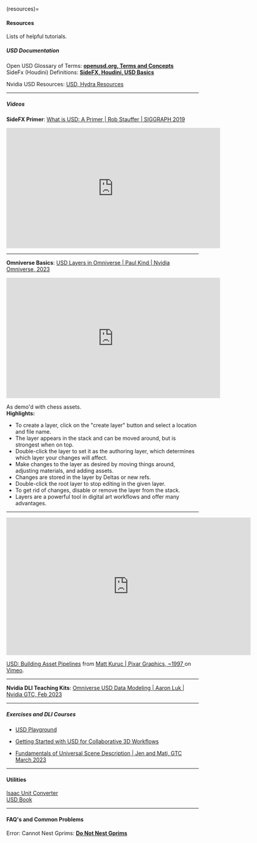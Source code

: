 

(resources)=
#### Resources

Lists of helpful tutorials.

##### USD Documentation

Open USD Glossary of Terms: 
**[openusd.org, Terms and Concepts](https://openusd.org/release/glossary.html)**\
SideFx (Houdini) Definitions: 
**[SideFX, Houdini, USD Basics](https://www.sidefx.com/docs/houdini/solaris/usd.html)**

Nvidia USD Resources: [USD, Hydra Resources](https://developer.nvidia.com/usd#resources)


---

##### Videos

**SideFX Primer**: 
[What is USD: A Primer | Rob Stauffer | SIGGRAPH 2019](https://youtu.be/Yp_TRVD3wjQ)

<iframe width="560" height="315" src="https://www.youtube.com/embed/Yp_TRVD3wjQ" title="YouTube video player" frameborder="0" allow="accelerometer; autoplay; clipboard-write; encrypted-media; gyroscope; picture-in-picture; web-share" allowfullscreen></iframe>

---

**Omniverse Basics**: [USD Layers in Omniverse | Paul Kind | Nvidia Omniverse, 2023](https://youtu.be/jcLaeVd9qH0)

<iframe width="560" height="315" src="https://www.youtube.com/embed/jcLaeVd9qH0" title="YouTube video player" frameborder="0" allow="accelerometer; autoplay; clipboard-write; encrypted-media; gyroscope; picture-in-picture; web-share" allowfullscreen></iframe>

As demo'd with chess assets.  
**Highlights:**
- To create a layer, click on the "create layer" button and select a location and file name.
- The layer appears in the stack and can be moved around, but is strongest when on top.
- Double-click the layer to set it as the authoring layer, which determines which layer your changes will affect.
- Make changes to the layer as desired by moving things around, adjusting materials, and adding assets.
- Changes are stored in the layer by Deltas or new refs.
- Double-click the root layer to stop editing in the given layer.
- To get rid of changes, disable or remove the layer from the stack.
- Layers are a powerful tool in digital art workflows and offer many advantages.

---

<iframe src="https://player.vimeo.com/video/211022588?h=7d42dc5bbc" width="640" height="360" frameborder="0" allow="autoplay; fullscreen; picture-in-picture" allowfullscreen></iframe>
<p><a href="https://vimeo.com/211022588">USD: Building Asset Pipelines</a> from <a href="https://vimeo.com/user14728591"> Matt Kuruc | Pixar Graphics, ~1997 </a> on <a href="https://vimeo.com">Vimeo</a>.</p>

---

**Nvidia DLI Teaching Kits**: [Omniverse USD Data Modeling | Aaron Luk | Nvidia GTC, Feb 2023](https://www.nvidia.com/en-us/on-demand/session/dliteachingkit-dlitk1017/)

---

##### Exercises and DLI Courses

- [USD Playground](https://wiki.aswf.io/display/WGUSD/USD+Playground)

- [Getting Started with USD for Collaborative 3D Workflows](https://courses.nvidia.com/courses/course-v1:DLI+S-FX-02+V1/)

- [Fundamentals of Universal Scene Description | Jen and Mati, GTC March 2023](https://courses.nvidia.com/courses/course-v1:DLI+X-OV-14+V1/course/)

---

#### Utilities  
[Isaac Unit Converter](https://docs.omniverse.nvidia.com/app_isaacsim/app_isaacsim/ext_omni_isaac_unit_converter.html)  
[USD Book](https://remedy-entertainment.github.io/USDBook/)

---


#### FAQ's and Common Problems

Error: Cannot Nest Gprims: 
**[Do Not Nest Gprims](https://openusd.org/release/glossary.html#usdglossary-gprim)**



